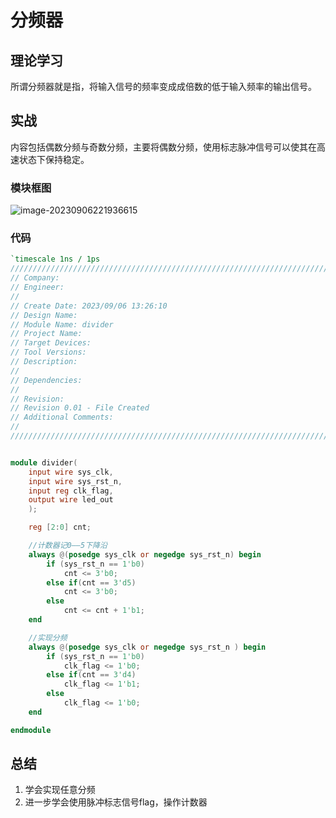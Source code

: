 # 分频器

## 理论学习

所谓分频器就是指，将输入信号的频率变成成倍数的低于输入频率的输出信号。

## 实战

内容包括偶数分频与奇数分频，主要将偶数分频，使用标志脉冲信号可以使其在高速状态下保持稳定。

### 模块框图

![image-20230906221936615](F:\project\divider_six\doc\分频器.png)

### 代码

```verilog
`timescale 1ns / 1ps
//////////////////////////////////////////////////////////////////////////////////
// Company: 
// Engineer: 
// 
// Create Date: 2023/09/06 13:26:10
// Design Name: 
// Module Name: divider
// Project Name: 
// Target Devices: 
// Tool Versions: 
// Description: 
// 
// Dependencies: 
// 
// Revision:
// Revision 0.01 - File Created
// Additional Comments:
// 
//////////////////////////////////////////////////////////////////////////////////


module divider(
    input wire sys_clk,
    input wire sys_rst_n,
    input reg clk_flag,
    output wire led_out
    );

    reg [2:0] cnt;

    //计数器记0——5下降沿
    always @(posedge sys_clk or negedge sys_rst_n) begin
        if (sys_rst_n == 1'b0)
            cnt <= 3'b0;
        else if(cnt == 3'd5)
            cnt <= 3'b0;
        else
            cnt <= cnt + 1'b1;
    end

    //实现分频
    always @(posedge sys_clk or negedge sys_rst_n ) begin
        if (sys_rst_n == 1'b0)
            clk_flag <= 1'b0;
        else if(cnt == 3'd4)
            clk_flag <= 1'b1;
        else
            clk_flag <= 1'b0;
    end

endmodule

```

## 总结

1. 学会实现任意分频
2. 进一步学会使用脉冲标志信号flag，操作计数器